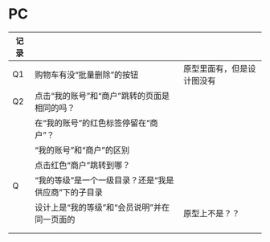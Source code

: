 # PC

| 记录   |                              |               |
| ---- | ---------------------------- | ------------- |
| Q1   | 购物车有没“批量删除”的按钮               | 原型里面有，但是设计图没有 |
| Q2   | 点击“我的账号”和“商户”跳转的页面是相同的吗？     |               |
|      | 在“我的账号”的红色标签停留在“商户”？         |               |
|      | “我的账号”和“商户”的区别               |               |
|      | 点击红色“商户”跳转到哪？                |               |
| Q    | “我的等级”是一个一级目录？还是“我是供应商”下的子目录 |               |
|      | 设计上是“我的等级”和“会员说明”并在同一页面的     | 原型上不是？？       |
|      |                              |               |
|      |                              |               |


